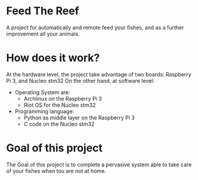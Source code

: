 # Feed The Reef

A project for automatically and remote feed your fishes, and as a further improvement all your animals.

# How does it work?
At the hardware level, the project take advantage of two boards: Raspberry Pi 3, and Nucleo stm32
On the other hand, at software level:
* Operating System are:
  * Archlinux on the Raspberry Pi 3
  * Riot OS for the Nucleo stm32
* Programming language:
  * Python as middle layer on the Raspberry Pi 3
  * C code on the Nucleo stm32

# Goal of this project
The Goal of this project is to complete a pervasive system able to take care of your fishes when tou are not at home.
